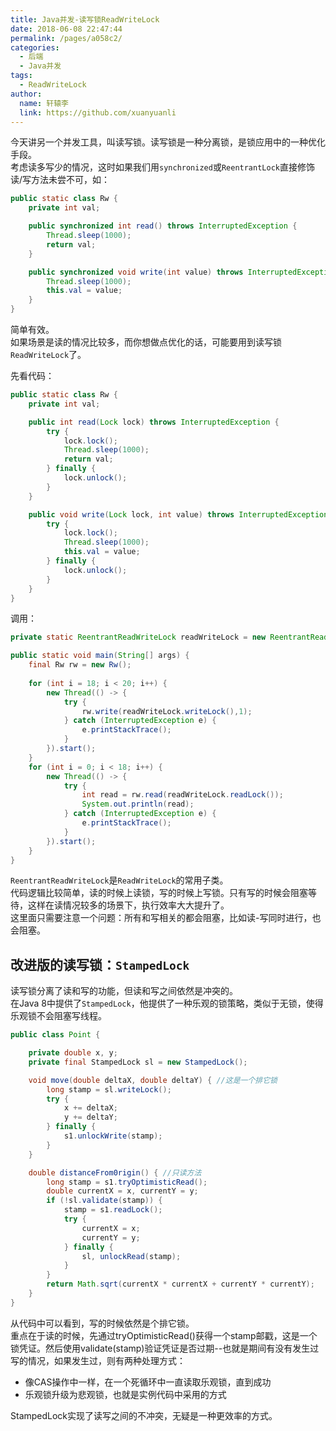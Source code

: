 ```yaml
---
title: Java并发-读写锁ReadWriteLock
date: 2018-06-08 22:47:44
permalink: /pages/a058c2/
categories:
  - 后端
  - Java并发
tags:
  - ReadWriteLock
author: 
  name: 轩辕李
  link: https://github.com/xuanyuanli
---
```


今天讲另一个并发工具，叫读写锁。读写锁是一种分离锁，是锁应用中的一种优化手段。  
考虑读多写少的情况，这时如果我们用`synchronized`或`ReentrantLock`直接修饰读/写方法未尝不可，如：
```java
public static class Rw {
    private int val;

    public synchronized int read() throws InterruptedException {
        Thread.sleep(1000);
        return val;
    }

    public synchronized void write(int value) throws InterruptedException {
        Thread.sleep(1000);
        this.val = value;
    }
}
```
简单有效。    
如果场景是读的情况比较多，而你想做点优化的话，可能要用到读写锁`ReadWriteLock`了。  
<!-- more -->

先看代码：
```java
public static class Rw {
    private int val;

    public int read(Lock lock) throws InterruptedException {
        try {
            lock.lock();
            Thread.sleep(1000);
            return val;
        } finally {
            lock.unlock();
        }
    }

    public void write(Lock lock, int value) throws InterruptedException {
        try {
            lock.lock();
            Thread.sleep(1000);
            this.val = value;
        } finally {
            lock.unlock();
        }
    }
}
```
调用：
```java
private static ReentrantReadWriteLock readWriteLock = new ReentrantReadWriteLock();

public static void main(String[] args) {
    final Rw rw = new Rw();
    
    for (int i = 18; i < 20; i++) {
        new Thread(() -> {
            try {
                rw.write(readWriteLock.writeLock(),1);
            } catch (InterruptedException e) {
                e.printStackTrace();
            }
        }).start();
    }
    for (int i = 0; i < 18; i++) {
        new Thread(() -> {
            try {
                int read = rw.read(readWriteLock.readLock());
                System.out.println(read);
            } catch (InterruptedException e) {
                e.printStackTrace();
            }
        }).start();
    }
}
```
`ReentrantReadWriteLock`是`ReadWriteLock`的常用子类。  
代码逻辑比较简单，读的时候上读锁，写的时候上写锁。只有写的时候会阻塞等待，这样在读情况较多的场景下，执行效率大大提升了。  
这里面只需要注意一个问题：所有和写相关的都会阻塞，比如读-写同时进行，也会阻塞。

## 改进版的读写锁：`StampedLock`
读写锁分离了读和写的功能，但读和写之间依然是冲突的。  
在Java 8中提供了`StampedLock`，他提供了一种乐观的锁策略，类似于无锁，使得乐观锁不会阻塞写线程。  
```java
public class Point {

    private double x, y;
    private final StampedLock sl = new StampedLock();

    void move(double deltaX, double deltaY) { //这是一个排它锁
        long stamp = sl.writeLock();
        try {
            x += deltaX;
            y += deltaY;
        } finally {
            s1.unlockWrite(stamp);
        }
    }

    double distanceFrom0rigin() { //只读方法
        long stamp = s1.tryOptimisticRead();
        double currentX = x, currentY = y;
        if (!sl.validate(stamp)) {
            stamp = s1.readLock();
            try {
                currentX = x;
                currentY = y;
            } finally {
                sl, unlockRead(stamp);
            }
        }
        return Math.sqrt(currentX * currentX + currentY * currentY);
    }
}
```
从代码中可以看到，写的时候依然是个排它锁。  
重点在于读的时候，先通过tryOptimisticRead()获得一个stamp邮戳，这是一个锁凭证。然后使用validate(stamp)验证凭证是否过期--也就是期间有没有发生过写的情况，如果发生过，则有两种处理方式：
- 像CAS操作中一样，在一个死循环中一直读取乐观锁，直到成功
- 乐观锁升级为悲观锁，也就是实例代码中采用的方式

StampedLock实现了读写之间的不冲突，无疑是一种更效率的方式。  

